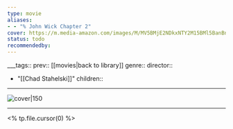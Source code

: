 ```yaml
---
type: movie
aliases:
- - "% John Wick Chapter 2"
cover: https://m.media-amazon.com/images/M/MV5BMjE2NDkxNTY2M15BMl5BanBnXkFtZTgwMDc2NzE0MTI@._V1_SX300.jpg
status: todo
recommendedby:
---
```

___tags:: prev:: [[movies|back to library]]
genre::
director:: 
  - "[[Chad Stahelski]]"
children::
___
![cover|150](https://m.media-amazon.com/images/M/MV5BMjE2NDkxNTY2M15BMl5BanBnXkFtZTgwMDc2NzE0MTI@._V1_SX300.jpg)
___
<% tp.file.cursor(0) %>
